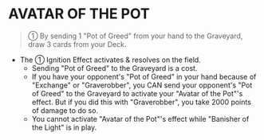 # AVATAR OF THE POT

> ① By sending 1 "Pot of Greed" from your hand to the Graveyard, draw 3 cards from your Deck.

*   The ① Ignition Effect activates & resolves on the field.
    *   Sending "Pot of Greed" to the Graveyard is a cost.
    *   If you have your opponent's "Pot of Greed" in your hand because of "Exchange" or "Graverobber", you CAN send your opponent's "Pot of Greed" to the Graveyard to activate your "Avatar of the Pot"'s effect. But if you did this with "Graverobber", you take 2000 points of damage to do so.
    *   You cannot activate "Avatar of the Pot"'s effect while "Banisher of the Light" is in play.
